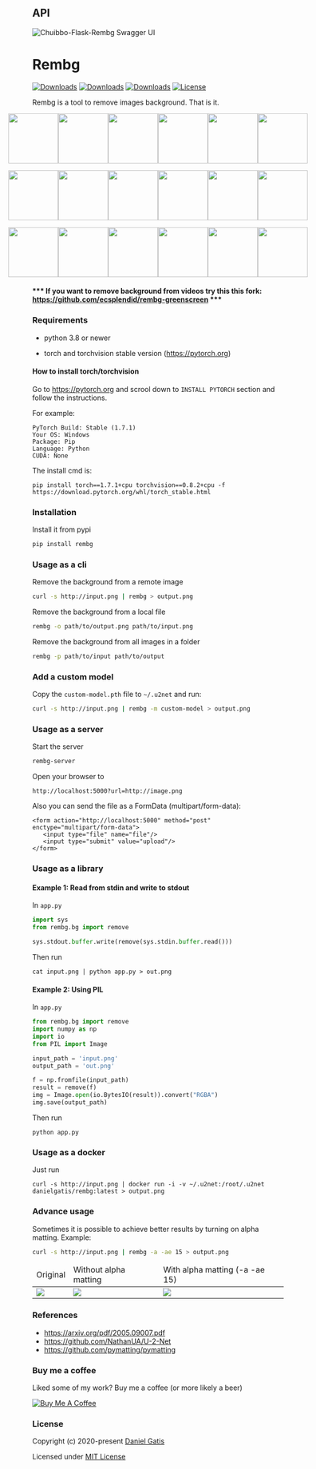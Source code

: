 ## API
![Chuibbo-Flask-Rembg Swagger UI](https://user-images.githubusercontent.com/43838022/158012199-ff4ac412-79c8-4f3b-be36-51dc1355fb4c.png)


# Rembg

[![Downloads](https://pepy.tech/badge/rembg)](https://pepy.tech/project/rembg)
[![Downloads](https://pepy.tech/badge/rembg/month)](https://pepy.tech/project/rembg/month)
[![Downloads](https://pepy.tech/badge/rembg/week)](https://pepy.tech/project/rembg/week)
[![License](https://img.shields.io/badge/License-MIT-blue.svg)](https://img.shields.io/badge/License-MIT-blue.svg)

Rembg is a tool to remove images background. That is it.

<p style="display: flex;align-items: center;justify-content: center;">
  <img src="https://raw.githubusercontent.com/danielgatis/rembg/master/examples/car-1.jpg" width="100" />
  <img src="https://raw.githubusercontent.com/danielgatis/rembg/master/examples/car-1.out.png" width="100" />
  <img src="https://raw.githubusercontent.com/danielgatis/rembg/master/examples/car-2.jpg" width="100" />
  <img src="https://raw.githubusercontent.com/danielgatis/rembg/master/examples/car-2.out.png" width="100" />
  <img src="https://raw.githubusercontent.com/danielgatis/rembg/master/examples/car-3.jpg" width="100" />
  <img src="https://raw.githubusercontent.com/danielgatis/rembg/master/examples/car-3.out.png" width="100" />
</p>

<p style="display: flex;align-items: center;justify-content: center;">
  <img src="https://raw.githubusercontent.com/danielgatis/rembg/master/examples/animal-1.jpg" width="100" />
  <img src="https://raw.githubusercontent.com/danielgatis/rembg/master/examples/animal-1.out.png" width="100" />
  <img src="https://raw.githubusercontent.com/danielgatis/rembg/master/examples/animal-2.jpg" width="100" />
  <img src="https://raw.githubusercontent.com/danielgatis/rembg/master/examples/animal-2.out.png" width="100" />
  <img src="https://raw.githubusercontent.com/danielgatis/rembg/master/examples/animal-3.jpg" width="100" />
  <img src="https://raw.githubusercontent.com/danielgatis/rembg/master/examples/animal-3.out.png" width="100" />
</p>

<p style="display: flex;align-items: center;justify-content: center;">
  <img src="https://raw.githubusercontent.com/danielgatis/rembg/master/examples/girl-1.jpg" width="100" />
  <img src="https://raw.githubusercontent.com/danielgatis/rembg/master/examples/girl-1.out.png" width="100" />
  <img src="https://raw.githubusercontent.com/danielgatis/rembg/master/examples/girl-2.jpg" width="100" />
  <img src="https://raw.githubusercontent.com/danielgatis/rembg/master/examples/girl-2.out.png" width="100" />
  <img src="https://raw.githubusercontent.com/danielgatis/rembg/master/examples/girl-3.jpg" width="100" />
  <img src="https://raw.githubusercontent.com/danielgatis/rembg/master/examples/girl-3.out.png" width="100" />
</p>

#### *** If you want to remove background from videos try this this fork: https://github.com/ecsplendid/rembg-greenscreen ***

### Requirements

* python 3.8 or newer

* torch and torchvision stable version (https://pytorch.org)

#### How to install torch/torchvision

Go to https://pytorch.org and scrool down to `INSTALL PYTORCH` section and follow the instructions.

For example:
```
PyTorch Build: Stable (1.7.1)
Your OS: Windows
Package: Pip
Language: Python
CUDA: None
```

The install cmd is:
```
pip install torch==1.7.1+cpu torchvision==0.8.2+cpu -f https://download.pytorch.org/whl/torch_stable.html
```

### Installation

Install it from pypi

```bash
pip install rembg
```

### Usage as a cli

Remove the background from a remote image
```bash
curl -s http://input.png | rembg > output.png
```

Remove the background from a local file
```bash
rembg -o path/to/output.png path/to/input.png
```

Remove the background from all images in a folder
```bash
rembg -p path/to/input path/to/output
```

### Add a custom model

Copy the `custom-model.pth` file to `~/.u2net` and run:

```bash
curl -s http://input.png | rembg -m custom-model > output.png
```

### Usage as a server

Start the server
```bash
rembg-server
```

Open your browser to
```
http://localhost:5000?url=http://image.png
```

Also you can send the file as a FormData (multipart/form-data):
```
<form action="http://localhost:5000" method="post" enctype="multipart/form-data">
   <input type="file" name="file"/>
   <input type="submit" value="upload"/>
</form>
```

### Usage as a library

#### Example 1: Read from stdin and write to stdout

In `app.py`
```python
import sys
from rembg.bg import remove

sys.stdout.buffer.write(remove(sys.stdin.buffer.read()))
```

Then run
```
cat input.png | python app.py > out.png
```

#### Example 2: Using PIL

In `app.py`
```python
from rembg.bg import remove
import numpy as np
import io
from PIL import Image

input_path = 'input.png'
output_path = 'out.png'

f = np.fromfile(input_path)
result = remove(f)
img = Image.open(io.BytesIO(result)).convert("RGBA")
img.save(output_path)
```

Then run
```
python app.py
```

### Usage as a docker

Just run

```
curl -s http://input.png | docker run -i -v ~/.u2net:/root/.u2net danielgatis/rembg:latest > output.png
```

### Advance usage

Sometimes it is possible to achieve better results by turning on alpha matting. Example:
```bash
curl -s http://input.png | rembg -a -ae 15 > output.png
```

<table>
    <thead>
        <tr>
            <td>Original</td>
            <td>Without alpha matting</td>
            <td>With alpha matting (-a -ae 15)</td>
        </tr>
    </thead>
    <tbody>
        <tr>
            <td><img src="https://raw.githubusercontent.com/danielgatis/rembg/master/examples/food-1.jpg"/></td>
            <td><img src="https://raw.githubusercontent.com/danielgatis/rembg/master/examples/food-1.out.jpg"/></td>
            <td><img src="https://raw.githubusercontent.com/danielgatis/rembg/master/examples/food-1.out.alpha.jpg"/></td>
        </tr>
    </tbody>
</table>

### References

- https://arxiv.org/pdf/2005.09007.pdf
- https://github.com/NathanUA/U-2-Net
- https://github.com/pymatting/pymatting

### Buy me a coffee
Liked some of my work? Buy me a coffee (or more likely a beer)

<a href="https://www.buymeacoffee.com/danielgatis" target="_blank"><img src="https://bmc-cdn.nyc3.digitaloceanspaces.com/BMC-button-images/custom_images/orange_img.png" alt="Buy Me A Coffee" style="height: auto !important;width: auto !important;"></a>

### License

Copyright (c) 2020-present [Daniel Gatis](https://github.com/danielgatis)

Licensed under [MIT License](./LICENSE.txt)
